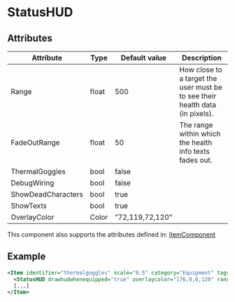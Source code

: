 # StatusHUD


## Attributes

| Attribute          | Type  | Default value   | Description                                                                  |
|--------------------|-------|-----------------|------------------------------------------------------------------------------|
| Range              | float | 500             | How close to a target the user must be to see their health data (in pixels). |
| FadeOutRange       | float | 50              | The range within which the health info texts fades out.                      |
| ThermalGoggles     | bool  | false           |                                                                              |
| DebugWiring        | bool  | false           |                                                                              |
| ShowDeadCharacters | bool  | true            |                                                                              |
| ShowTexts          | bool  | true            |                                                                              |
| OverlayColor       | Color | "72,119,72,120" |                                                                              |

This component also supports the attributes defined in: [ItemComponent](ItemComponent.md)


## Example
```xml
<Item identifier="thermalgoggles" scale="0.5" category="Equipment" tags="smallitem" allowasextracargo="true" cargocontaineridentifier="metalcrate" impactsoundtag="impact_metal_light">
  <StatusHUD drawhudwhenequipped="true" overlaycolor="176,0,0,120" range="3000" thermalgoggles="true" showdeadcharacters="false" showtexts="false" />
  [...]
</Item>
```

